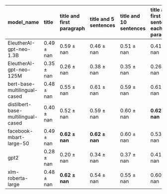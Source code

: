 | model_name                         | title          | title and first paragraph   | title and 5 sentences   | title and 10 sentences   | title and first sentence each paragraph   | raw text       |
|:-----------------------------------|:---------------|:----------------------------|:------------------------|:-------------------------|:------------------------------------------|:---------------|
| EleutherAI-gpt-neo-1.3B            | 0.49 $\pm$ nan | 0.59 $\pm$ nan              | 0.46 $\pm$ nan          | 0.51 $\pm$ nan           | 0.41 $\pm$ nan                            | 0              |
| EleutherAI-gpt-neo-125M            | 0.35 $\pm$ nan | 0.26 $\pm$ nan              | 0.38 $\pm$ nan          | 0.35 $\pm$ nan           | 0.26 $\pm$ nan                            | 0.29 $\pm$ nan |
| bert-base-multilingual-cased       | 0.48 $\pm$ nan | 0.55 $\pm$ nan              | 0.61 $\pm$ nan          | 0.59 $\pm$ nan           | 0.61 $\pm$ nan                            | 0.55 $\pm$ nan |
| distilbert-base-multilingual-cased | 0.40 $\pm$ nan | 0.52 $\pm$ nan              | 0.59 $\pm$ nan          | 0.60 $\pm$ nan           | **0.62 $\pm$ nan**                        | 0.54 $\pm$ nan |
| facebook-mbart-large-50            | 0.49 $\pm$ nan | **0.62 $\pm$ nan**          | **0.62 $\pm$ nan**      | 0.60 $\pm$ nan           | 0.53 $\pm$ nan                            | 0.61 $\pm$ nan |
| gpt2                               | 0.28 $\pm$ nan | 0.20 $\pm$ nan              | 0.34 $\pm$ nan          | 0.37 $\pm$ nan           | 0.41 $\pm$ nan                            | 0.30 $\pm$ nan |
| xlm-roberta-large                  | 0.48 $\pm$ nan | **0.62 $\pm$ nan**          | 0.54 $\pm$ nan          | 0.55 $\pm$ nan           | 0.60 $\pm$ nan                            | 0.52 $\pm$ nan |
